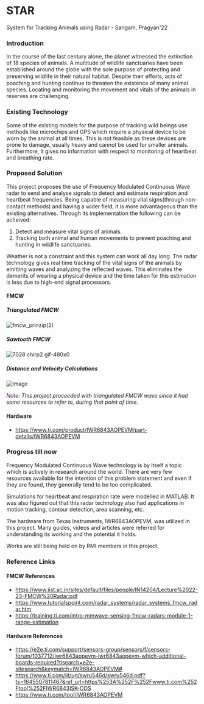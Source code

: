 # STAR
System for Tracking Animals using Radar - Sangam, Pragyan'22

### Introduction
In the course of the last century alone, the planet witnessed the extinction of 18 species of animals. A multitude of wildlife sanctuaries have been established around the globe with the sole purpose of protecting and preserving wildlife in their natural habitat. Despite their eﬀorts, acts of poaching and hunting continue to threaten the existence of many animal species. Locating and monitoring the movement and vitals of the animals in reserves are challenging. 

### Existing Technology
Some of the existing models for the purpose of tracking wild beings use methods like microchips and GPS which require a physical device to be worn by the animal at all times. This is not feasible as these devices are prone to damage, usually heavy and cannot be used for smaller animals. Furthermore, it gives no information with respect to monitoring of heartbeat and breathing rate.

### Proposed Solution
This project proposes the use of Frequency Modulated Continuous Wave radar to send and analyse signals to detect and estimate respiration and heartbeat frequencies. Being capable of measuring vital signs(through non-contact methods) and having a wider ﬁeld, it is more advantageous than the existing alternatives. Through its implementation the following can be acheived:

  1. Detect and measure vital signs of animals.
  2. Tracking both animal and human movements to prevent poaching and hunting in wildlife sanctuaries.

Weather is not a constraint and this system can work all day long. The radar technology gives real time tracking of the vital signs of the animals by emitting waves and analyzing the reflected waves. This eliminates the demerits of wearing a physical device and the time taken for this estimation is less due to high-end signal processors.

#### FMCW 

##### Triangulated FMCW
![fmcw_prinzip(2)](https://user-images.githubusercontent.com/83502978/179925186-79d7870a-0c61-42b2-a17a-f8900c74a2b1.png)

##### Sawtooth FMCW
![7028 chirp2 gif-480x0](https://user-images.githubusercontent.com/83502978/179922845-af3ce434-1fb9-4b69-a0c6-ca684d457351.png)

##### Distance and Velocity Calculations

![image](https://user-images.githubusercontent.com/83502978/181252806-a2399673-33e2-4776-926b-03557532cede.png)

_Note: This project proceeded with triangulated FMCW wave since it had some resources to refer to, during that point of time._

#### Hardware
* https://www.ti.com/product/IWR6843AOPEVM/part-details/IWR6843AOPEVM

### Progress till now
Frequency Modulated Continuous Wave technology is by itself a topic which is actively in research around the world. There are very few resources available for the intention of this problem statement and even if they are found, they generally tend to be too complicated. 

Simulations for heartbeat and respiration rate were modelled in MATLAB. It was also figured out that this radar technology also had applications in motion tracking, contour detection, area scanning, etc. 

The hardware from Texas Instruments, IWR6843AOPEVM, was utilized in this project. Many guides, videos and articles were referred for understanding its working and the potential it holds.
 
 Works are still being held on by RMI members in this project.

### Reference Links
#### FMCW References
* https://www.iist.ac.in/sites/default/files/people/IN14204/Lecture%2022-23-FMCW%20Radar.pdf
* https://www.tutorialspoint.com/radar_systems/radar_systems_fmcw_radar.htm
* https://training.ti.com/intro-mmwave-sensing-fmcw-radars-module-1-range-estimation
#### Hardware References
* https://e2e.ti.com/support/sensors-group/sensors/f/sensors-forum/1037712/iwr6843aopevm-iwr6843aopevm-which-additional-boards-required?tisearch=e2e-sitesearch&keymatch=IWR6843AOPEVM#
* https://www.ti.com/lit/ug/swru546d/swru546d.pdf?ts=1645507811467&ref_url=https%253A%252F%252Fwww.ti.com%252Ftool%252FIWR6843ISK-ODS
* https://www.ti.com/tool/IWR6843AOPEVM



